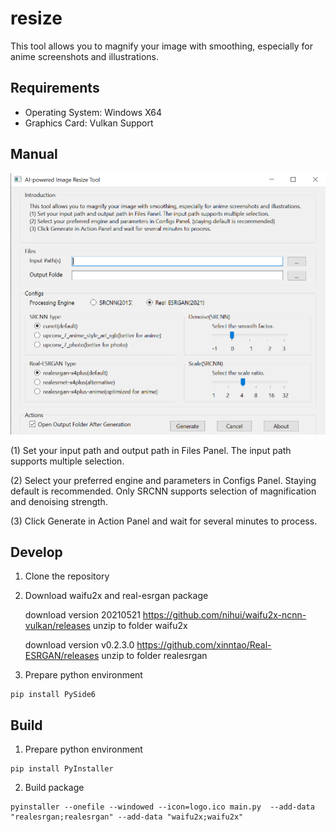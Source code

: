 
# resize
This tool allows you to magnify your image with smoothing, especially for anime screenshots and illustrations.
## Requirements

* Operating System: Windows X64
* Graphics Card: Vulkan Support

## Manual

![Screenshot_EN](./Screenshot_EN.png)

(1) Set your input path and output path in Files Panel. The input path supports multiple selection.

(2) Select your preferred engine and parameters in Configs Panel. Staying default is recommended. Only SRCNN supports selection of magnification and denoising strength.

(3) Click Generate in Action Panel and wait for several minutes to process. 

## Develop

1. Clone the repository

2. Download waifu2x and real-esrgan package

    download version 20210521
    https://github.com/nihui/waifu2x-ncnn-vulkan/releases
    unzip to folder waifu2x

    download version v0.2.3.0
    https://github.com/xinntao/Real-ESRGAN/releases
    unzip to folder realesrgan

3. Prepare python environment
```
pip install PySide6
```

## Build

1. Prepare python environment
```
pip install PyInstaller
```

2. Build package
```
pyinstaller --onefile --windowed --icon=logo.ico main.py  --add-data "realesrgan;realesrgan" --add-data "waifu2x;waifu2x" 
```
